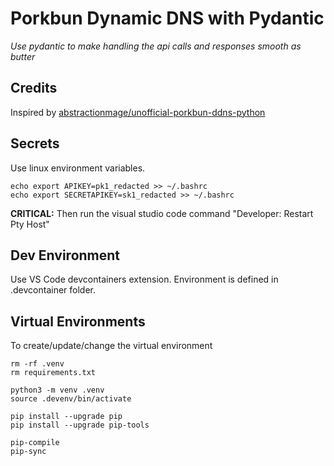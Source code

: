 # Porkbun Dynamic DNS with Pydantic
*Use pydantic to make handling the api calls and responses smooth as butter*

## Credits
Inspired by [abstractionmage/unofficial-porkbun-ddns-python](https://github.com/abstractionmage/unofficial-porkbun-ddns-python)

## Secrets
Use linux environment variables.
```
echo export APIKEY=pk1_redacted >> ~/.bashrc
echo export SECRETAPIKEY=sk1_redacted >> ~/.bashrc
```
**CRITICAL:** Then run the visual studio code command "Developer: Restart Pty Host"

## Dev Environment
Use VS Code devcontainers extension. Environment is defined in .devcontainer folder.


## Virtual Environments
To create/update/change the virtual environment
```
rm -rf .venv
rm requirements.txt

python3 -m venv .venv
source .devenv/bin/activate

pip install --upgrade pip
pip install --upgrade pip-tools

pip-compile
pip-sync
```
